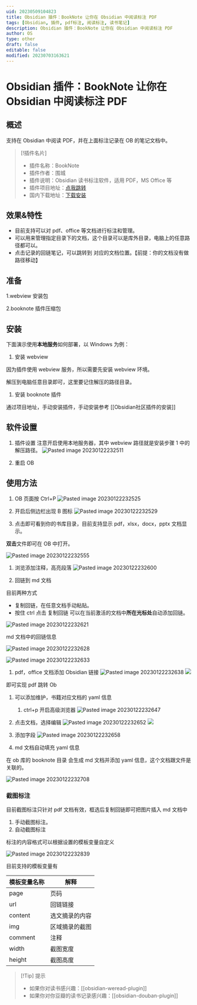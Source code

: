 ```yaml
---
uid: 20230509104823
title: Obsidian 插件：BookNote 让你在 Obsidian 中阅读标注 PDF
tags: [Obsidian, 插件, pdf标注, 阅读标注, 读书笔记]
description: Obsidian 插件：BookNote 让你在 Obsidian 中阅读标注 PDF
author: OS
type: other
draft: false
editable: false
modified: 20230703163621
---
```


# Obsidian 插件：BookNote 让你在 Obsidian 中阅读标注 PDF

## 概述

支持在 Obsidian 中阅读 PDF，并在上面标注记录在 OB 的笔记文档中。

>[!插件名片]
>- 插件名称：BookNote
>- 插件作者：围城
>- 插件说明：Obsidian 读书标注软件，适用 PDF，MS Office 等
>- 插件项目地址：[点我跳转](https://kknwfe6755.feishu.cn/docs/doccnBfbtETItLHMmbDBGBRdPrh)
> - 国内下载地址：[下载安装](https://pkmer.cn/products/plugin/pluginMarket/?obsidian-booknote-plugin)

## 效果&特性

- 目前支持可以对 pdf、office 等文档进行标注和管理。
- 可以用来管理指定目录下的文档，这个目录可以是库外目录，电脑上的任意路径都可以。
- 点击记录的回链笔记，可以跳转到 对应的文档位置。【前提：你的文档没有做路径移动】

## 准备

1.webview 安装包

2.booknote 插件压缩包

## 安装

下面演示使用**本地服务**如何部署，以 Windows 为例：

1. 安装 webview

因为插件使用 webview 服务，所以需要先安装 webview 环境。

解压到电脑任意目录即可，这里要记住解压的路径目录。

1. 安装 booknote 插件

通过项目地址，手动安装插件，手动安装参考 [[Obsidian社区插件的安装]]

## 软件设置

1. 插件设置
   注意开启使用本地服务器，其中 webview 路径就是安装步骤 1 中的解压路径。
   ![Pasted image 20230122232511](https://cdn.pkmer.cn/images/e37b4a5143089ca063d491769f9afd36_MD5.png!pkmer)

2. 重启 OB

## 使用方法

1. OB 页面按 Ctrl+P
![Pasted image 20230122232525](https://cdn.pkmer.cn/images/23ac31100fc97e6574269fcf10d05fb3_MD5.png!pkmer)

2. 开启后侧边栏出现 B 图标
![Pasted image 20230122232529](https://cdn.pkmer.cn/images/0b471490bc6f2596dccc56e39f29efa0_MD5.png!pkmer)


3. 点击即可看到你的书库目录，目前支持显示 pdf，xlsx，docx，pptx 文档显示。

**双击**文件即可在 OB 中打开。

![Pasted image 20230122232555](https://cdn.pkmer.cn/images/a5baae18381c480d57d5c66f4b8f302a_MD5.png!pkmer)

1. 浏览添加注释，高亮段落
![Pasted image 20230122232600](https://cdn.pkmer.cn/images/af09733e3b7834b89ee54563cb4d9787_MD5.png!pkmer)

2. 回链到 md 文档

目前两种方式

- 复制回链，在任意文档手动粘贴。
- 按住 ctrl 点击 复制回链 可以在当前激活的文档中**所在光标处**自动添加回链。

![Pasted image 20230122232621](https://cdn.pkmer.cn/images/75596842f49a9e9bda5b41d1170078ce_MD5.png!pkmer)

md 文档中的回链信息

![Pasted image 20230122232628](https://cdn.pkmer.cn/images/53991662833e81b55d082e03f6ed0c41_MD5.png!pkmer)

![Pasted image 20230122232633](https://cdn.pkmer.cn/images/a295dcf9fab4ca305794b8dc70aaef9e_MD5.png!pkmer)

1. pdf，office 文档添加 Obsidian 链接
![Pasted image 20230122232638](https://cdn.pkmer.cn/images/82c7900a82ea217cdf3497676498ec5c_MD5.png!pkmer)
![](https://kknwfe6755.feishu.cn/space/api/box/stream/download/asynccode/?code=MDljZTIwOWQ2MzE5MjA3ZjI2YTI5NDNiNWY5NDZmMWZfVHo1Z2tjVkQ3aUJjSGNHTkh5TWVtamxpUEtYYVBnVnFfVG9rZW46Ym94Y25wU0xiRmhPblEyQW8zaXlSQ1gxelFoXzE2NzQ0MDEwNDc6MTY3NDQwNDY0N19WNA)

即可实现 pdf 跳转 Ob

1. 可以添加维护，书籍对应文档的 yaml 信息
    1. ctrl+p 开启高级浏览器
![Pasted image 20230122232647](https://cdn.pkmer.cn/images/1231d8b4b76bcf36dc4f0774bce24933_MD5.png!pkmer)

2. 点击文档，选择编辑
![Pasted image 20230122232652](https://cdn.pkmer.cn/images/cc3c8a317d229b9d6cd80e58c7fd828a_MD5.png!pkmer)
![](https://kknwfe6755.feishu.cn/space/api/box/stream/download/asynccode/?code=YjRiNzAyZmY0ZGE0YmUyYjM2OTczYmY0ODc1MjczYWVfUXpCc2hRVkFXVGh4bGY3RWd6bXE1MEtlcHJ4eGkxUElfVG9rZW46Ym94Y25HUnlxcm54S1ZTSEpXS0UxalphaE1kXzE2NzQ0MDEwNDc6MTY3NDQwNDY0N19WNA)

3. 添加字段
![Pasted image 20230122232658](https://cdn.pkmer.cn/images/c6958ce45a77aa9b4b77c62618ecf2b3_MD5.png!pkmer)

4. md 文档自动填充 yaml 信息

在 ob 库的 booknote 目录 会生成 md 文档并添加 yaml 信息，这个文档跟文件是关联的。

![Pasted image 20230122232708](https://cdn.pkmer.cn/images/63796daeb61ecf4c96eb186059ac9db6_MD5.png!pkmer)

### 截图标注

目前截图标注只针对 pdf 文档有效，框选后复制回链即可把图片插入 md 文档中

1. 手动截图标注。
2. 自动截图标注

标注的内容格式可以根据设置的模板变量自定义

![Pasted image 20230122232839](https://cdn.pkmer.cn/images/c0789f3c879f3c5a2dee0ae4436b8e28_MD5.png!pkmer)

目前支持的模板变量有

| 模板变量名称  | 解释      |
|---------|---------|
| page    | 页码      |
| url     | 回链链接    |
| content | 选文摘录的内容 |
| img     | 区域摘录的截图 |
| comment | 注释      |
| width   | 截图宽度    |
| height  | 截图高度    |

>[!Tip] 提示
>- 如果你对读书感兴趣：[[obsidian-weread-plugin]]
>- 如果你对你豆瓣的读书记录感兴趣：[[obsidian-douban-plugin]]
